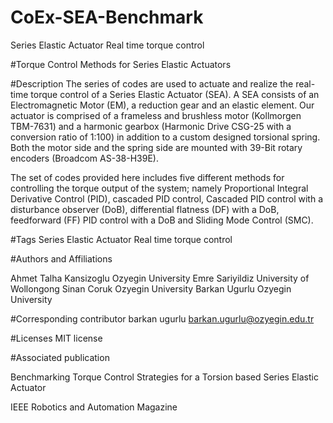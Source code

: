 # CoEx-SEA-Benchmark


Series Elastic Actuator Real time torque control

#Torque Control Methods for Series Elastic Actuators


#Description
The series of codes are used to actuate and realize the real-time torque control of a Series Elastic Actuator (SEA). A SEA consists of an Electromagnetic Motor (EM), a reduction gear and an elastic element. Our actuator is comprised of a frameless and brushless motor (Kollmorgen TBM-7631) and a harmonic gearbox (Harmonic Drive CSG-25 with a conversion ratio of 1:100) in addition to a custom designed torsional spring. Both the motor side and the spring side are mounted with 39-Bit rotary encoders (Broadcom AS-38-H39E).

The set of codes provided here includes five different methods for controlling the torque output of the system; namely Proportional Integral Derivative Control (PID), cascaded PID control, Cascaded PID control with a disturbance observer (DoB), differential flatness (DF) with a DoB, feedforward (FF) PID control with a DoB and Sliding Mode Control (SMC).

#Tags
Series Elastic Actuator
Real time torque control

#Authors and Affiliations

Ahmet Talha Kansizoglu Ozyegin University
Emre Sariyildiz University of Wollongong
Sinan Coruk Ozyegin University
Barkan Ugurlu Ozyegin University


#Corresponding contributor
barkan ugurlu barkan.ugurlu@ozyegin.edu.tr

#Licenses
MIT license


#Associated publication

Benchmarking Torque Control Strategies for a Torsion based Series Elastic Actuator

IEEE Robotics and Automation Magazine
